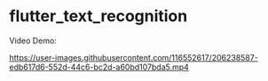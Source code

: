 # flutter_text_recognition

Video Demo:

https://user-images.githubusercontent.com/116552617/206238587-edb617d6-552d-44c6-bc2d-a60bd107bda5.mp4


